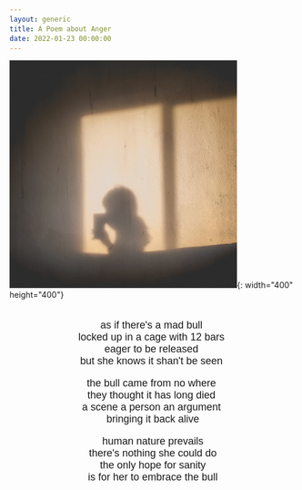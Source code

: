 ```yaml
---
layout: generic
title: A Poem about Anger
date: 2022-01-23 00:00:00
---
```


<style>
 img.center{
     display: block;
     margin-left: auto;
     margin-right: auto;
    }
    div.g {
        font-size: 18px;
        text-align: center;
        font-family: 'Rubik', sans-serif;
    }
</style>


![picture to capture hate](/uploads/img-20210621-190315-400x400.jpg "trapped in my own mind"){: width="400" height="400"}

<div class='g'>
<br>as if there's a mad bull&nbsp;<br>locked up in a cage with 12 bars&nbsp;<br>eager to be released&nbsp;<br>but she knows it shan't be seen&nbsp;

the bull came from no where&nbsp;<br>they thought it has long died&nbsp;<br>a scene a person an argument&nbsp;<br>bringing it back alive

human nature prevails<br>there's nothing she could do<br>the only hope for sanity<br>is for her to embrace the bull
</div>